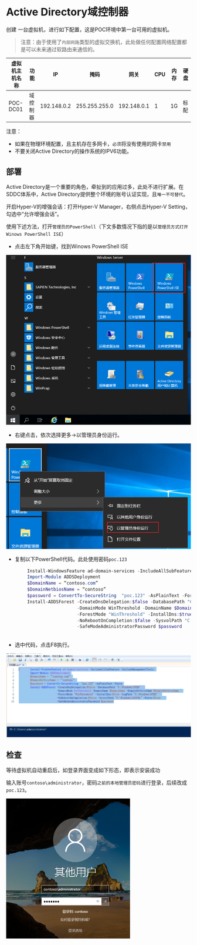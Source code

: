 # Active Directory域控制器

创建 一台虚拟机，进行如下配置，这是POC环境中第一台可用的虚拟机。

> 注意：由于使用了`内部网路`类型的虚拟交换机，此处做任何配置网络配置都是可以未来通过软路由来通信的。

| 虚拟机主机名称 | 功能     | IP          | 掩码          | 网关        | CPU  | 内存 | 硬盘 |
| -------------- | -------- | ----------- | ------------- | ----------- | ---- | ---- | ---- |
| POC-DC01       | 域控制器 | 192.148.0.2 | 255.255.255.0 | 192.148.0.1 | 1    | 1G   | 标配 |

注意：

- 如果在物理环境配置，且主机存在多网卡，`必须`将没有使用的网卡`禁用`
- 不要关闭Active Directory的操作系统的IPV6功能。

## 部署

Active Directory是一个重要的角色，牵扯到的应用过多，此处不进行扩展。在SDDC体系中，Active Directory提供整个环境的账号认证实现，且`唯一不可替代`。

开启Hyper-V的增强会话：打开Hyper-V Manager，右侧点击Hyper-V Setting，勾选中“允许增强会话”。

使用下述方法，打开`管理员的PowerShell`（下文多数情况下指的是以`管理员方式打开Winows PowerShell ISE`）

 - 点击左下角开始键，找到Winows PowerShell ISE

<img src=".gitbook/assets/20210706120247.png" alt="image" style="zoom: 80%;" />

 - 右键点击，依次选择更多→以管理员身份运行。

![image](.gitbook/assets/20210706120345.png)

 - 复制以下PowerShell代码。此处使用密码`poc.123`

```powershell
		Install-WindowsFeature ad-domain-services -IncludeAllSubFeature -IncludeManagementTools;
		Import-Module ADDSDeployment
		$DomainName = “contoso.com”
		$DomainNetbiosName = “contoso”
		$password = ConvertTo-SecureString  "poc.123" -AsPlainText -Force
		Install-ADDSForest -CreateDnsDelegation:$false -DatabasePath "C:\Windows\NTDS" `
						   -DomainMode WinThreshold -DomainName $DomainName -DomainNetbiosName $DomainNetbiosName `
						   -ForestMode "WinThreshold" -InstallDns:$true -LogPath "C:\Windows\NTDS" `
						   -NoRebootOnCompletion:$false -SysvolPath "C:\Windows\SYSVOL" -Force:$true  `
						   -SafeModeAdministratorPassword $password
 
```

 - 选中代码，点击F8执行。

![image](.gitbook/assets/20210706120645.png)



## 检查

等待虚拟机自动重启后，如登录界面变成如下形态，即表示安装成功

输入账号`contoso\administrator`，密码`之前的本地管理员密码`进行登录，后续改成`poc.123`。

<img src=".gitbook/assets/20210706121025.png" alt="image" style="zoom:50%;" />



